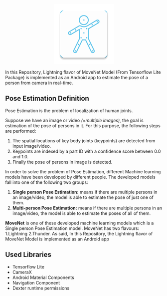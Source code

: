 <p align="center">
  <img src="https://github.com/hamidrmsj/Pose_Estimation/raw/master/app/src/main/res/mipmap-xxxhdpi/ic_launcher.png" />
</p>
In this Repository, Lightning flavor of MoveNet Model (From Tensorflow Lite Package) is implemented as an Android app to estimate the pose of a person from camera in real-time.

## Pose Estimation Definition
Pose Estimation is the problem of localization of human joints.

Suppose we have an image or video *(=multiple images)*, the goal is estimation of the pose of persons in it. For this purpose, the following steps are performed:
1. The spatial locations of key body joints (keypoints) are detected from input image/video.
2. Keypoints are indexed by a part ID with a confidence score between 0.0 and 1.0.
3. Finally the pose of persons in image is detected.

In order to solve the problem of Pose Estimation, different Machine learning models have been developed by different people. The developed models fall into one of the following two groups:
1. **Single person Pose Estimation:** means if there are multiple persons in an image/video, the model is able to estimate the pose of just one of them.
2. **Multi-person Pose Estimation:** means if there are multiple persons in an image/video, the model is able to estimate the poses of all of them.

**MoveNet** is one of these developed machine learning models which is a Single person Pose Estimation model. MoveNet has two flavours: 1.Lightning 2.Thunder. As said, In this Repository, the Lightning flavor of MoveNet Model  is implemented as an Android app

## Used Libraries
- Tensorflow Lite
- CameraX
- Android Material Components
- Navigation Component
- Dexter runtime permissions
